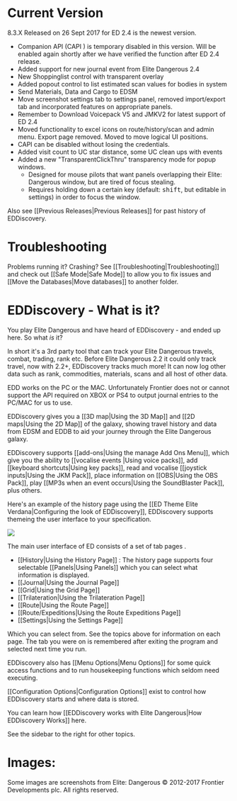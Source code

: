# Current Version

8.3.X Released on 26 Sept 2017 for ED 2.4 is the newest version. 

* Companion API (CAPI ) is temporary disabled in this version. Will be enabled again shortly after we have verified the function after ED 2.4 release.
* Added support for new journal event from Elite Dangerous 2.4
* New Shoppinglist control with transparent overlay
* Added popout control to list estimated scan values for bodies in system
* Send Materials, Data and Cargo to EDSM
* Move screenshot settings tab to settings panel, removed import/export tab and incorporated features on appropriate panels.
* Remember to Download Voicepack V5 and JMKV2 for latest support of ED 2.4
* Moved functionality to excel icons on route/history/scan and admin menu. Export page removed. Moved to move logical UI positions.
* CAPI can be disabled without losing the credentials.
* Added visit count to UC star distance, some UC clean ups with events
* Added a new "TransparentClickThru" transparency mode for popup windows.
  * Designed for mouse pilots that want panels overlapping their Elite: Dangerous window, but are tired of focus stealing.
  * Requires holding down a certain key (default: <kbd>shift</kbd>, but editable in settings) in order to focus the window.

Also see [[Previous Releases|Previous Releases]] for past history of EDDiscovery.

# Troubleshooting
Problems running it? Crashing? See [[Troubleshooting|Troubleshooting]] and check out [[Safe Mode|Safe Mode]] to allow you to fix issues and [[Move the Databases|Move databases]] to another folder.

# EDDiscovery - What is it?

You play Elite Dangerous and have heard of EDDiscovery - and ended up here.  So what _is_ it?  
  
In short it's a 3rd party tool that can track your Elite Dangerous travels, combat, trading, rank etc. Before Elite Dangerous 2.2 it could only track travel, now with 2.2+, EDDiscovery tracks much more! It can now log other data such as rank, commodities, materials, scans and all host of other data.

EDD works on the PC or the MAC.  Unfortunately Frontier does not or cannot support the API required on XBOX or PS4 to output journal entries to the PC/MAC for us to use.

EDDiscovery gives you a [[3D map|Using the 3D Map]] and [[2D maps|Using the 2D Map]] of the galaxy, showing travel history and data from EDSM and EDDB to aid your journey through the Elite Dangerous galaxy.

EDDiscovery supports [[add-ons|Using the manage Add Ons Menu]], which give you the ability to [[vocalise events |Using voice packs]], add [[keyboard shortcuts|Using key packs]], read and vocalise [[joystick inputs|Using the JKM Pack]], place information on [[OBS|Using the OBS Pack]], play [[MP3s when an event occurs|Using the SoundBlaster Pack]], plus others.

Here's an example of the history page using the [[ED Theme Elite Verdana|Configuring the look of EDDiscovery]], EDDiscovery supports themeing the user interface to your specification.

![](https://i.imgur.com/5WakbQp.png)

The main user interface of ED consists of a set of tab pages .

* [[History|Using the History Page]] : The history page supports four selectable [[Panels|Using Panels]] which you can select what information is displayed.
* [[Journal|Using the Journal Page]]
* [[Grid|Using the Grid Page]]
* [[Trilateration|Using the Trilateration Page]]
* [[Route|Using the Route Page]]
* [[Route/Expeditions|Using the Route Expeditions Page]]
* [[Settings|Using the Settings Page]]

Which you can select from. See the topics above for information on each page.  The tab you were on is remembered after exiting the program and selected next time you run.

EDDiscovery also has [[Menu Options|Menu Options]] for some quick access functions and to run housekeeping functions which seldom need executing.

[[Configuration Options|Configuration Options]] exist to control how EDDiscovery starts and where data is stored.

You can learn how [[EDDiscovery works with Elite Dangerous|How EDDiscovery Works]] here.

See the sidebar to the right for other topics.

# Images:
Some images are screenshots from Elite: Dangerous © 2012-2017 Frontier Developments plc. All rights reserved.